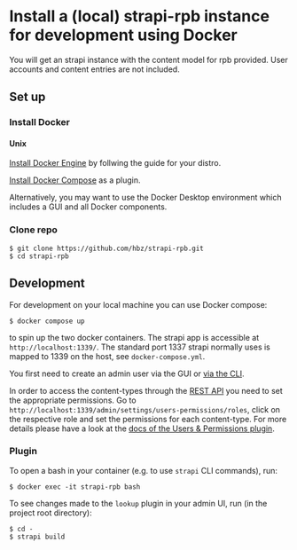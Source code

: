 # Install a (local) strapi-rpb instance for development using Docker
You will get an strapi instance with the content model for rpb provided.
User accounts and content entries are not included.

## Set up

### Install Docker

#### Unix

[Install Docker Engine](https://docs.docker.com/engine/install/) by follwing the guide for your distro.

[Install Docker Compose](https://docs.docker.com/compose/install/linux/#install-using-the-repository) as a plugin.

Alternatively, you may want to use the Docker Desktop environment which includes a GUI and all Docker components.

### Clone repo

    $ git clone https://github.com/hbz/strapi-rpb.git
    $ cd strapi-rpb

## Development

For development on your local machine you can use Docker compose: 

    $ docker compose up

to spin up the two docker containers. The strapi app is accessible at `http://localhost:1339/`. The standard port 1337 strapi normally uses is mapped to 1339 on the host, see `docker-compose.yml`.

You first need to create an admin user via the GUI or [via the CLI](https://docs.strapi.io/dev-docs/cli#strapi-admincreate-user).

In order to access the content-types through the [REST API](https://docs.strapi.io/dev-docs/api/rest) you need to set the appropriate permissions. Go to `http://localhost:1339/admin/settings/users-permissions/roles`, click on the respective role and set the permissions for each content-type. For more details please have a look at the [docs of the Users & Permissions plugin](https://docs.strapi.io/dev-docs/plugins/users-permissions).

### Plugin

To open a bash in your container (e.g. to use `strapi` CLI commands), run:

    $ docker exec -it strapi-rpb bash

To see changes made to the `lookup` plugin in your admin UI, run (in the project root directory):

    $ cd -
    $ strapi build